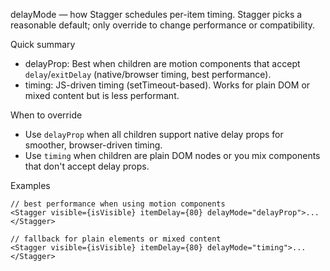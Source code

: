 delayMode — how Stagger schedules per-item timing. Stagger picks a reasonable default; only override to change performance or compatibility.

Quick summary

- delayProp: Best when children are motion components that accept `delay`/`exitDelay` (native/browser timing, best performance).
- timing: JS-driven timing (setTimeout-based). Works for plain DOM or mixed content but is less performant.

When to override

- Use `delayProp` when all children support native delay props for smoother, browser-driven timing.
- Use `timing` when children are plain DOM nodes or you mix components that don't accept delay props.

Examples

```tsx
// best performance when using motion components
<Stagger visible={isVisible} itemDelay={80} delayMode="delayProp">...</Stagger>

// fallback for plain elements or mixed content
<Stagger visible={isVisible} itemDelay={80} delayMode="timing">...</Stagger>
```
